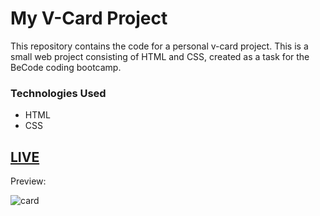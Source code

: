 
# My V-Card Project

This repository contains the code for a personal v-card project.
This is a small web project consisting of HTML and CSS, created as a task for the BeCode coding bootcamp.

### Technologies Used
- HTML
- CSS

## [LIVE](https://latteflo.github.io/v-card/)

Preview:

![card]()
